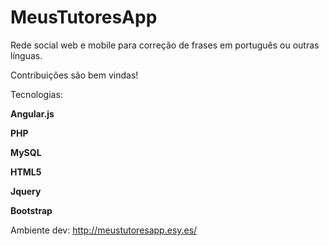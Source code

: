 # MeusTutoresApp
Rede social web e mobile para correção de frases em português ou outras línguas.

Contribuições são bem vindas!

Tecnologias:

**Angular.js**

**PHP**

**MySQL**

**HTML5**

**Jquery**

**Bootstrap**


Ambiente dev:
http://meustutoresapp.esy.es/
